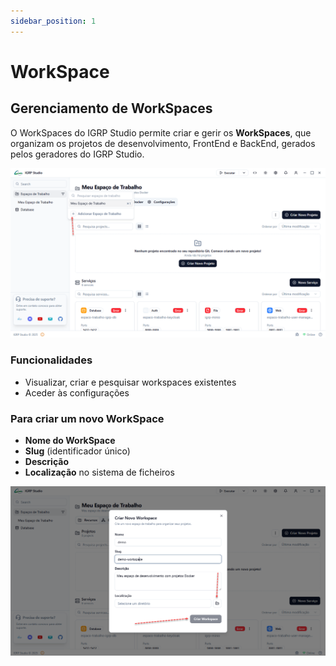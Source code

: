 ```yaml
---
sidebar_position: 1
---
```

# WorkSpace

## Gerenciamento de WorkSpaces

O WorkSpaces do IGRP Studio permite criar e gerir os **WorkSpaces**, que organizam os projetos de desenvolvimento, FrontEnd e BackEnd, gerados pelos geradores do IGRP Studio.

![Interface de gestão de Workspaces](img/gerenciamento-workspaces.png)

### Funcionalidades
- Visualizar, criar e pesquisar workspaces existentes
- Aceder às configurações

### Para criar um novo WorkSpace
- **Nome do WorkSpace**
- **Slug** (identificador único)
- **Descrição**
- **Localização** no sistema de ficheiros

![Configuração do Projeto](img/criar-workspace.png)
